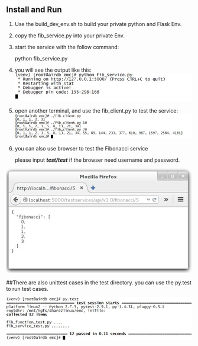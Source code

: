 ## Install and Run

1. Use the build_dev_env.sh to build your private python and Flask Env.
2. copy the fib_service.py into your private Env.
3. start the service with the follow command:

	python fib_service.py

4. you will see the output like this:
![ImageLoadFailed](./res/pic-1.JPG)
5. open another terminal, and use the fib_client.py to test the service:
![ImageLoadFailed](./res/pic-2.JPG)
6. you can also use browser to test the Fibonacci service

	please input ***test/test*** if the browser need username and password.

![ImageLoadFailed](./res/pic-3.JPG)

##There are also unittest cases in the test directory.
you can use the py.test to run test cases.

![ImageLoadFailed](./res/pic-4.JPG)

